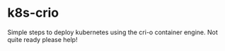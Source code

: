 # k8s-crio
Simple steps to deploy kubernetes using the cri-o container engine. Not quite ready please help!

